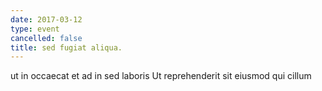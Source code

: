 ```yaml
---
date: 2017-03-12
type: event
cancelled: false
title: sed fugiat aliqua.
---
```

ut in occaecat et ad in sed laboris Ut reprehenderit sit eiusmod qui cillum